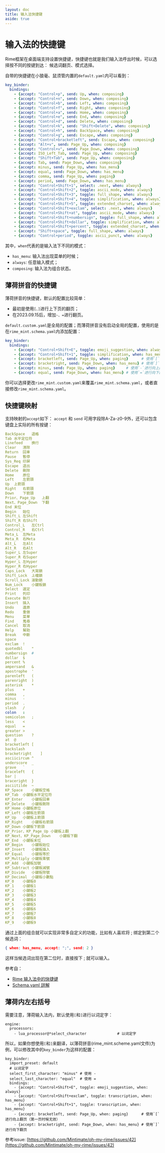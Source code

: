 ```yaml
---
layout: doc
title: 输入法快捷键
aside: true
---
```

# 输入法的快捷键
Rime框架在桌面端支持设置快捷键，快捷键也就是我们输入法呼出时候，可以选择按不同的按键到达： 候选词翻页、模式选择。

自带的快捷键在小狼毫、鼠须管内置的`default.yaml`内可以看到：
```yaml
key_binder:
  bindings:
    - {accept: "Control+p", send: Up, when: composing}
    - {accept: "Control+n", send: Down, when: composing}
    - {accept: "Control+b", send: Left, when: composing}
    - {accept: "Control+f", send: Right, when: composing}
    - {accept: "Control+a", send: Home, when: composing}
    - {accept: "Control+e", send: End, when: composing}
    - {accept: "Control+d", send: Delete, when: composing}
    - {accept: "Control+k", send: "Shift+Delete", when: composing}
    - {accept: "Control+h", send: BackSpace, when: composing}
    - {accept: "Control+g", send: Escape, when: composing}
    - {accept: "Control+bracketleft", send: Escape, when: composing}
    - {accept: "Alt+v", send: Page_Up, when: composing}
    - {accept: "Control+v", send: Page_Down, when: composing}
    - {accept: ISO_Left_Tab, send: Page_Up, when: composing}
    - {accept: "Shift+Tab", send: Page_Up, when: composing}
    - {accept: Tab, send: Page_Down, when: composing}
    - {accept: minus, send: Page_Up, when: has_menu}
    - {accept: equal, send: Page_Down, when: has_menu}
    - {accept: comma, send: Page_Up, when: paging}
    - {accept: period, send: Page_Down, when: has_menu}
    - {accept: "Control+Shift+1", select: .next, when: always}
    - {accept: "Control+Shift+2", toggle: ascii_mode, when: always}
    - {accept: "Control+Shift+3", toggle: full_shape, when: always}
    - {accept: "Control+Shift+4", toggle: simplification, when: always}
    - {accept: "Control+Shift+5", toggle: extended_charset, when: always}
    - {accept: "Control+Shift+exclam", select: .next, when: always}
    - {accept: "Control+Shift+at", toggle: ascii_mode, when: always}
    - {accept: "Control+Shift+numbersign", toggle: full_shape, when: always}
    - {accept: "Control+Shift+dollar", toggle: simplification, when: always}
    - {accept: "Control+Shift+percent", toggle: extended_charset, when: always}
    - {accept: "Shift+space", toggle: full_shape, when: always}
    - {accept: "Control+period", toggle: ascii_punct, when: always}
```
其中，`when`代表的是输入法下不同的模式：
- `has_menu`: 输入法出现菜单的时候；
- `always`: 任意输入模式；
- `composing`: 输入法为组合状态。



## 薄荷拼音的快捷键
薄荷拼音的快捷键，默认的配置比较简单：
- 最初是使用`[、]`进行上下页的翻页；
- 在2023.09.15后，增加`-、=`进行翻页。

`default.custom.yaml`是全局的配置；而薄荷拼音没有启动全局的配置，使用的是在`rime_mint.schema.yaml`内添加配置：
```yaml
key_binder:
  bindings:
    - {accept: "Control+Shift+E", toggle: emoji_suggestion, when: always}
    - {accept: "Control+Shift+1", toggle: simplification, when: has_menu}
    - {accept: bracketleft, send: Page_Up, when: paging}      # 使用`[`进行向上翻页（第一页时候无效）
    - {accept: bracketright, send: Page_Down, when: has_menu} # 使用`]`进行向下翻页
    - {accept: minus, send: Page_Up, when: paging}     # 使用`-`进行向上翻页（第一页时候无效）
    - {accept: equal, send: Page_Down, when: has_menu} # 使用`=`进行向下翻页
```

你可以选择更改`rime_mint.custom.yaml`来覆盖`rime_mint.schema.yaml`，或者直接修改`rime_mint.schema.yaml`。

## 快捷键映射
支持映射的`accept`如下：
`accept` 和 `send` 可用字段除A-Za-z0-9外，还可以包含键盘上实际的所有按键：
```yaml
BackSpace	退格
Tab	水平定位符
Linefeed	换行
Clear	清除
Return	回車
Pause	暫停
Sys_Req	印屏
Escape	退出
Delete	刪除
Home	原位
Left	左箭頭
Up	上箭頭
Right	右箭頭
Down	下箭頭
Prior、Page_Up	上翻
Next、Page_Down	下翻
End	末位
Begin	始位
Shift_L	左Shift
Shift_R	右Shift
Control_L	左Ctrl
Control_R	右Ctrl
Meta_L	左Meta
Meta_R	右Meta
Alt_L	左Alt
Alt_R	右Alt
Super_L	左Super
Super_R	右Super
Hyper_L	左Hyper
Hyper_R	右Hyper
Caps_Lock	大寫鎖
Shift_Lock	上檔鎖
Scroll_Lock	滾動鎖
Num_Lock	小鍵板鎖
Select	選定
Print	列印
Execute	執行
Insert	插入
Undo	還原
Redo	重做
Menu	菜單
Find	蒐尋
Cancel	取消
Help	幫助
Break	中斷
space
exclam	!
quotedbl	"
numbersign	#
dollar	$
percent	%
ampersand	&
apostrophe	'
parenleft	(
parenright	)
asterisk	*
plus	+
comma	,
minus	-
period	.
slash	/
colon	:
semicolon	;
less	<
equal	=
greater	>
question	?
at	@
bracketleft	[
backslash
bracketright	]
asciicircum	^
underscore	_
grave	`
braceleft	{
bar	|
braceright	}
asciitilde	~
KP_Space	小鍵板空格
KP_Tab	小鍵板水平定位符
KP_Enter	小鍵板回車
KP_Delete	小鍵板刪除
KP_Home	小鍵板原位
KP_Left	小鍵板左箭頭
KP_Up	小鍵板上箭頭
KP_Right	小鍵板右箭頭
KP_Down	小鍵板下箭頭
KP_Prior、KP_Page_Up	小鍵板上翻
KP_Next、KP_Page_Down	小鍵板下翻
KP_End	小鍵板末位
KP_Begin	小鍵板始位
KP_Insert	小鍵板插入
KP_Equal	小鍵板等於
KP_Multiply	小鍵板乘號
KP_Add	小鍵板加號
KP_Subtract	小鍵板減號
KP_Divide	小鍵板除號
KP_Decimal	小鍵板小數點
KP_0	小鍵板0
KP_1	小鍵板1
KP_2	小鍵板2
KP_3	小鍵板3
KP_4	小鍵板4
KP_5	小鍵板5
KP_6	小鍵板6
KP_7	小鍵板7
KP_8	小鍵板8
KP_9	小鍵板9
```

通过上面的组合就可以实现非常多自定义的功能，比如有人喜欢将 ; 绑定到第二个候选词：
```json
{ when: has_menu, accept: ";", send: 2 }
```
这样当候选词出现在第二位时，直接按下 ; 就可以输入。

参考自：
- [Rime 输入法中的快捷键](https://einverne.github.io/post/2021/10/rime-shortcut.html)
- [Schema.yaml 詳解](https://github.com/LEOYoon-Tsaw/Rime_collections/blob/master/Rime_description.md)

## 薄荷内左右括号

需要注意，薄荷输入法内，默认使用`[`和`]`进行以词定字：
```yarm
engine:
  processors:
    - lua_processor@*select_character              # 以词定字
```
所以，如果你想使用`[`和`]`来翻译，以薄荷拼音(rime_mint.scheme.yaml文件)为例，可以修改其中的`key_binder`为这样的配置：
```yarm
key_binder:
  import_preset: default
  # 以词定字
  select_first_character: "minus" # 使用 - 
  select_last_character: "equal"  # 使用 =
  bindings:
    - {accept: "Control+Shift+E", toggle: emoji_suggestion, when: always}
    - {accept: "Control+Shift+exclam", toggle: transcription, when: has_menu}
    - {accept: "Control+Shift+1", toggle: transcription, when: has_menu}
    - {accept: bracketleft, send: Page_Up, when: paging}      # 使用`[`进行向上翻页（第一页时候无效）
    - {accept: bracketright, send: Page_Down, when: has_menu} # 使用`]`进行向下翻页
```

参考issue: [https://github.com/Mintimate/oh-my-rime/issues/42](https://github.com/Mintimate/oh-my-rime/issues/42)